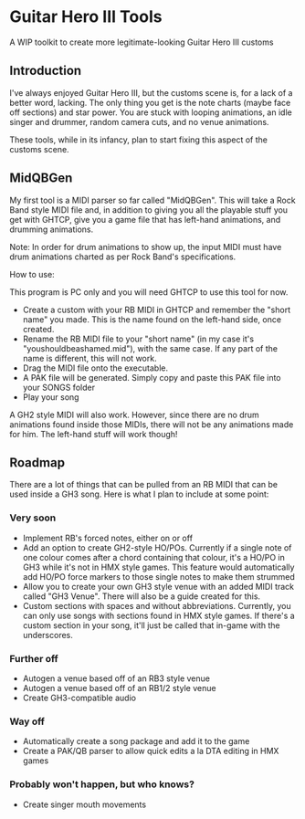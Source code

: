# Guitar Hero III Tools
 
A WIP toolkit to create more legitimate-looking Guitar Hero III customs

## Introduction

I've always enjoyed Guitar Hero III, but the customs scene is, for a lack of a better word, lacking. The only thing you get is the note charts (maybe face off sections) and star power. You are stuck with looping animations, an idle singer and drummer, random camera cuts, and no venue animations.

These tools, while in its infancy, plan to start fixing this aspect of the customs scene.

## MidQBGen

My first tool is a MIDI parser so far called "MidQBGen". This will take a Rock Band style MIDI file and, in addition to giving you all the playable stuff you get with GHTCP, give you a game file that has left-hand animations, and drumming animations.

Note: In order for drum animations to show up, the input MIDI must have drum animations charted as per Rock Band's specifications.

How to use:

This program is PC only and you will need GHTCP to use this tool for now.

*  Create a custom with your RB MIDI in GHTCP and remember the "short name" you made. This is the name found on the left-hand side, once created.
*  Rename the RB MIDI file to your "short name" (in my case it's "youshouldbeashamed.mid"), with the same case. If any part of the name is different, this will not work.
*  Drag the MIDI file onto the executable.
*  A PAK file will be generated. Simply copy and paste this PAK file into your SONGS folder
*  Play your song

A GH2 style MIDI will also work. However, since there are no drum animations found inside those MIDIs, there will not be any animations made for him. The left-hand stuff will work though!

## Roadmap

There are a lot of things that can be pulled from an RB MIDI that can be used inside a GH3 song. Here is what I plan to include at some point:

### Very soon

*  Implement RB's forced notes, either on or off
*  Add an option to create GH2-style HO/POs. Currently if a single note of one colour comes after a chord containing that colour, it's a HO/PO in GH3 while it's not in HMX style games. This feature would automatically add HO/PO force markers to those single notes to make them strummed
*  Allow you to create your own GH3 style venue with an added MIDI track called "GH3 Venue". There will also be a guide created for this.
*  Custom sections with spaces and without abbreviations. Currently, you can only use songs with sections found in HMX style games. If there's a custom section in your song, it'll just be called that in-game with the underscores.

### Further off

*  Autogen a venue based off of an RB3 style venue
*  Autogen a venue based off of an RB1/2 style venue
*  Create GH3-compatible audio

### Way off

*  Automatically create a song package and add it to the game
*  Create a PAK/QB parser to allow quick edits a la DTA editing in HMX games

### Probably won't happen, but who knows?

*  Create singer mouth movements
